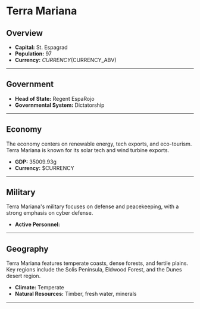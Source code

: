 # Terra Mariana

## Overview

- **Capital:** St. Espagrad
- **Population:** 97
- **Currency:** $CURRENCY ($CURRENCY_ABV)

---

## Government

- **Head of State:** Regent EspaRojo
- **Governmental System:** Dictatorship

---

## Economy
The economy centers on renewable energy, tech exports, and eco-tourism. Terra Mariana is known for its solar tech and wind turbine exports.

- **GDP:** 35009.93g
- **Currency:** $CURRENCY

---

## Military
Terra Mariana's military focuses on defense and peacekeeping, with a strong emphasis on cyber defense.

- **Active Personnel:** 

---

## Geography
Terra Mariana features temperate coasts, dense forests, and fertile plains. Key regions include the Solis Peninsula, Eldwood Forest, and the Dunes desert region.

- **Climate:** Temperate
- **Natural Resources:** Timber, fresh water, minerals

---